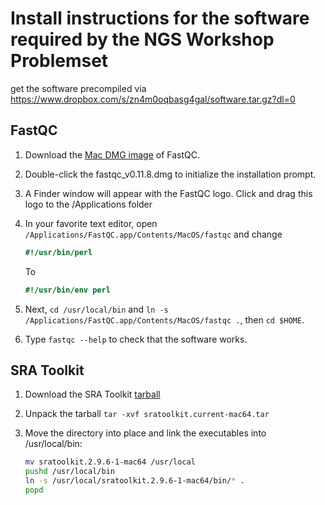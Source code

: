 Install instructions for the software required by the NGS Workshop Problemset
==============================================

get the software precompiled via https://www.dropbox.com/s/zn4m0oqbasg4gal/software.tar.gz?dl=0


FastQC
------
1. Download the [Mac DMG image](https://www.bioinformatics.babraham.ac.uk/projects/fastqc/fastqc_v0.11.8.dmg) of FastQC.

2. Double-click the fastqc_v0.11.8.dmg to initialize the installation prompt.

3. A Finder window will appear with the FastQC logo. Click and drag this logo to the /Applications folder

4. In your favorite text editor, open `/Applications/FastQC.app/Contents/MacOS/fastqc` and change
   ```perl
   #!/usr/bin/perl
   ```
   To
   ```perl
   #!/usr/bin/env perl
   ```

5. Next, `cd /usr/local/bin` and `ln -s /Applications/FastQC.app/Contents/MacOS/fastqc .`, then `cd $HOME`.

6. Type `fastqc --help` to check that the software works.


SRA Toolkit
-----------
1. Download the SRA Toolkit [tarball](https://ftp-trace.ncbi.nlm.nih.gov/sra/sdk/current/sratoolkit.current-mac64.tar.gz)

2. Unpack the tarball `tar -xvf sratoolkit.current-mac64.tar`

3. Move the directory into place and link the executables into /usr/local/bin:
   ```bash
   mv sratoolkit.2.9.6-1-mac64 /usr/local
   pushd /usr/local/bin
   ln -s /usr/local/sratoolkit.2.9.6-1-mac64/bin/* .
   popd
   ```


